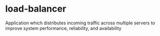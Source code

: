 # load-balancer
Application which distributes incoming traffic across multiple servers to improve system performance, reliability, and availability
